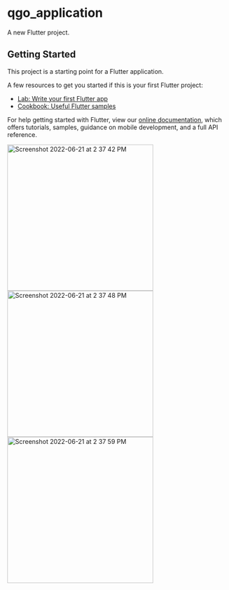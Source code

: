 # qgo_application

A new Flutter project.

## Getting Started

This project is a starting point for a Flutter application.

A few resources to get you started if this is your first Flutter project:

- [Lab: Write your first Flutter app](https://flutter.dev/docs/get-started/codelab)
- [Cookbook: Useful Flutter samples](https://flutter.dev/docs/cookbook)

For help getting started with Flutter, view our
[online documentation](https://flutter.dev/docs), which offers tutorials,
samples, guidance on mobile development, and a full API reference.


<img width="333" alt="Screenshot 2022-06-21 at 2 37 42 PM" src="https://user-images.githubusercontent.com/90485362/177280278-9de487fc-8fcc-497a-81b8-6e0ee599e654.png">
<img width="333" alt="Screenshot 2022-06-21 at 2 37 48 PM" src="https://user-images.githubusercontent.com/90485362/177280302-1b4f7e32-e018-4b23-97b9-850d67237056.png">
<img width="333" alt="Screenshot 2022-06-21 at 2 37 59 PM" src="https://user-images.githubusercontent.com/90485362/177280310-4004e1ca-2213-4bff-8bf4-0ce4ebea0ea4.png">

